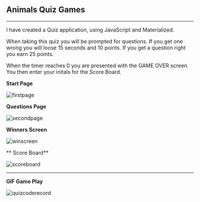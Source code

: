 ## Animals Quiz Games
***************************************************************************************************************************************
I have created a Quiz application, using JavaScript and Materialized. 

When taking this quiz you will be prompted for questions. If you get one wrong you will loose 15 seconds and 10 points. If you get a question right you earn 25 points.

When the timer reaches 0 you are presented with the GAME OVER screen. You then enter your initals for the Score Board.


**Start Page**

![firstpage](https://user-images.githubusercontent.com/61640527/80329235-b02f5380-880f-11ea-99b2-4ba163eb780f.png)

**Questions Page**

![secondpage](https://user-images.githubusercontent.com/61640527/80329503-8f1b3280-8810-11ea-8af8-bf9e97b4dde7.png)

**Winners Screen**

![winscreen](https://user-images.githubusercontent.com/61640527/80329551-b83bc300-8810-11ea-87f9-7cd4b0ff30d1.png)

** Score Board**

![scoreboard](https://user-images.githubusercontent.com/61640527/80330067-29c84100-8812-11ea-82da-6b829c9689ce.png)

************************************************************************************************************************

**GIF Game Play**

![quizcoderecord](https://user-images.githubusercontent.com/61640527/80330229-a1966b80-8812-11ea-9eed-b61c06e26d6e.gif)


